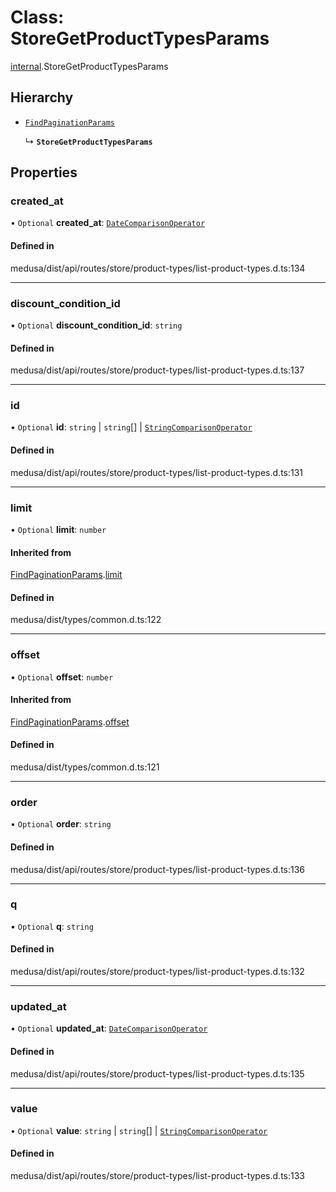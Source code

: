 # Class: StoreGetProductTypesParams

[internal](../modules/internal-40.md).StoreGetProductTypesParams

## Hierarchy

- [`FindPaginationParams`](internal-4.FindPaginationParams.md)

  ↳ **`StoreGetProductTypesParams`**

## Properties

### created\_at

• `Optional` **created\_at**: [`DateComparisonOperator`](internal-2.DateComparisonOperator.md)

#### Defined in

medusa/dist/api/routes/store/product-types/list-product-types.d.ts:134

___

### discount\_condition\_id

• `Optional` **discount\_condition\_id**: `string`

#### Defined in

medusa/dist/api/routes/store/product-types/list-product-types.d.ts:137

___

### id

• `Optional` **id**: `string` \| `string`[] \| [`StringComparisonOperator`](internal-5.StringComparisonOperator.md)

#### Defined in

medusa/dist/api/routes/store/product-types/list-product-types.d.ts:131

___

### limit

• `Optional` **limit**: `number`

#### Inherited from

[FindPaginationParams](internal-4.FindPaginationParams.md).[limit](internal-4.FindPaginationParams.md#limit)

#### Defined in

medusa/dist/types/common.d.ts:122

___

### offset

• `Optional` **offset**: `number`

#### Inherited from

[FindPaginationParams](internal-4.FindPaginationParams.md).[offset](internal-4.FindPaginationParams.md#offset)

#### Defined in

medusa/dist/types/common.d.ts:121

___

### order

• `Optional` **order**: `string`

#### Defined in

medusa/dist/api/routes/store/product-types/list-product-types.d.ts:136

___

### q

• `Optional` **q**: `string`

#### Defined in

medusa/dist/api/routes/store/product-types/list-product-types.d.ts:132

___

### updated\_at

• `Optional` **updated\_at**: [`DateComparisonOperator`](internal-2.DateComparisonOperator.md)

#### Defined in

medusa/dist/api/routes/store/product-types/list-product-types.d.ts:135

___

### value

• `Optional` **value**: `string` \| `string`[] \| [`StringComparisonOperator`](internal-5.StringComparisonOperator.md)

#### Defined in

medusa/dist/api/routes/store/product-types/list-product-types.d.ts:133
